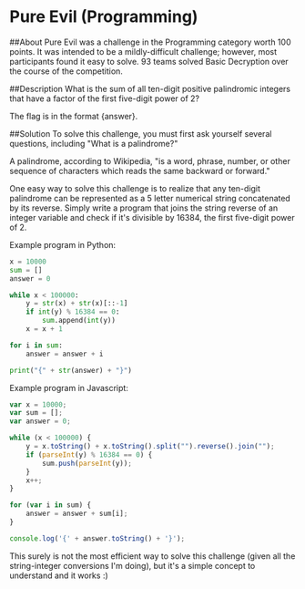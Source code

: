 # Pure Evil (Programming)
##About
Pure Evil was a challenge in the Programming category worth 100 points. It was intended to be a mildly-difficult challenge; however, most participants found it easy to solve. 93 teams solved Basic Decryption over the course of the competition.

##Description
What is the sum of all ten-digit positive palindromic integers that have a factor of the first five-digit power of 2?

The flag is in the format {answer}.

##Solution
To solve this challenge, you must first ask yourself several questions, including "What is a palindrome?"

A palindrome, according to Wikipedia, "is a word, phrase, number, or other sequence of characters which reads the same backward or forward."

One easy way to solve this challenge is to realize that any ten-digit palindrome can be represented as a 5 letter numerical string concatenated by its reverse. Simply write a program that joins the string reverse of an integer variable and check if it's divisible by 16384, the first five-digit power of 2.

Example program in Python:
```python
x = 10000
sum = []
answer = 0

while x < 100000:
    y = str(x) + str(x)[::-1]
    if int(y) % 16384 == 0:
        sum.append(int(y))
    x = x + 1

for i in sum:
    answer = answer + i

print("{" + str(answer) + "}")
```

Example program in Javascript:
```javascript
var x = 10000;
var sum = [];
var answer = 0;

while (x < 100000) {
    y = x.toString() + x.toString().split("").reverse().join("");
    if (parseInt(y) % 16384 == 0) {
        sum.push(parseInt(y));
    }
    x++;
}

for (var i in sum) {
    answer = answer + sum[i];
}

console.log('{' + answer.toString() + '}');
```

This surely is not the most efficient way to solve this challenge (given all the string-integer conversions I'm doing), but it's a simple concept to understand and it works :)
